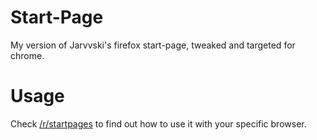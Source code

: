 # Start-Page
My version of Jarvvski's firefox start-page, tweaked and targeted for chrome.

# Usage
Check [/r/startpages](https://www.reddit.com/r/startpages/) to find out how to use it with your specific browser.

